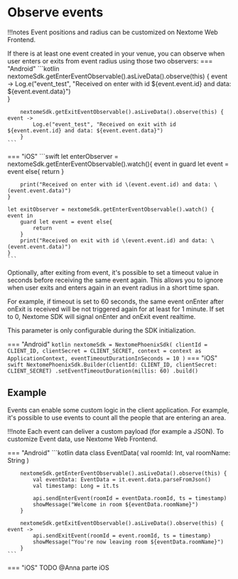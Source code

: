 # Observe events

!!!notes
    Event positions and radius can be customized on Nextome Web Frontend.

If there is at least one event created in your venue, you can observe when user enters or exits from event radius using those two observers:
=== "Android"
    ```kotlin
        nextomeSdk.getEnterEventObservable().asLiveData().observe(this) { event ->
            Log.e("event_test", "Received on enter with id ${event.event.id} and data: ${event.event.data}")            
        }
    
        nextomeSdk.getExitEventObservable().asLiveData().observe(this) { event ->
            Log.e("event_test", "Received on exit with id ${event.event.id} and data: ${event.event.data}")
        }
    ```
=== "iOS"
    ```swift
    let enterObserver = nextomeSdk.getEnterEventObservable().watch(){ event in
        guard let event = event else{
            return
        }
    
        print("Received on enter with id \(event.event.id) and data: \(event.event.data)")
    }

    let exitObserver = nextomeSdk.getEnterEventObservable().watch() { event in
        guard let event = event else{
            return
        }
        print("Received on exit with id \(event.event.id) and data: \(event.event.data)")
    }
    ```

Optionally, after exiting from event, it's possible to set a timeout value in seconds before receiving the same event again.
This allows you to ignore when user exits and enters again in an event radius in a short time span.

For example, if timeout is set to 60 seconds, the same event onEnter after onExit is received will be not triggered again for at least for 1 minute.
If set to 0, Nextome SDK will signal onEnter and onExit event realtime.

This parameter is only configurable during the SDK initialization.

=== "Android"
    ``` kotlin
    nextomeSdk = NextomePhoenixSdk(
        clientId = CLIENT_ID,
        clientSecret = CLIENT_SECRET,
        context = context as ApplicationContext,
        eventTimeoutDurationInSeconds = 10
    )
    ```
=== "iOS"
    ``` swift
    NextomePhoenixSdk.Builder(clientId: CLIENT_ID, clientSecret: CLIENT_SECRET)
        .setEventTimeoutDuration(millis: 60)
        .build()
    ```

## Example
Events can enable some custom logic in the client application. For example, it's possible to use events to
count all the people that are entering an area.

!!!note
    Each event can deliver a custom payload (for example a JSON). To customize Event data, use Nextome Web Frontend.

=== "Android"
    ```kotlin
        data class EventData(
            val roomId: Int,
            val roomName: String
        )
    
        nextomeSdk.getEnterEventObservable().asLiveData().observe(this) {
            val eventData: EventData = it.event.data.parseFromJson()
            val timestamp: Long = it.ts
            
            api.sendEnterEvent(roomId = eventData.roomId, ts = timestamp)
            showMessage("Welcome in room ${eventData.roomName}")
        }
    
        nextomeSdk.getExitEventObservable().asLiveData().observe(this) { event ->
            api.sendExitEvent(roomId = event.roomId, ts = timestamp)
            showMessage("You're now leaving room ${eventData.roomName}")
        }
    ```
=== "iOS"
TODO @Anna parte iOS 